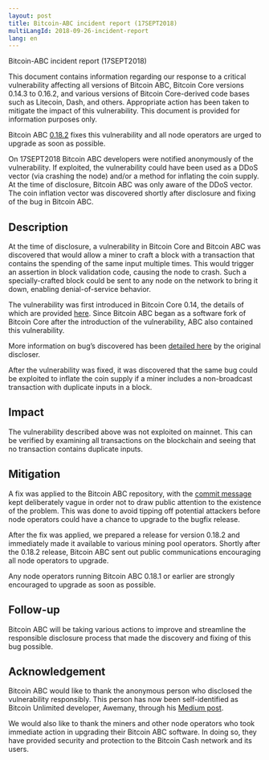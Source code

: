 ```yaml
---
layout: post
title: Bitcoin-ABC incident report (17SEPT2018)
multiLangId: 2018-09-26-incident-report
lang: en
---
```


Bitcoin-ABC incident report (17SEPT2018)

This document contains information regarding our response to a critical vulnerability affecting all versions of Bitcoin ABC, Bitcoin Core versions 0.14.3 to 0.16.2, and various versions of Bitcoin Core-derived code bases such as Litecoin, Dash, and others. Appropriate action has been taken to mitigate the impact of this vulnerability. This document is provided for information purposes only.

Bitcoin ABC [0.18.2](https://download.bitcoinabc.org/0.18.2/) fixes this vulnerability and all node operators are urged to upgrade as soon as possible.

On 17SEPT2018 Bitcoin ABC developers were notified anonymously of the vulnerability. If exploited, the vulnerability could have been used as a DDoS vector (via crashing the node) and/or a method for inflating the coin supply.  At the time of disclosure, Bitcoin ABC was only aware of the DDoS vector.  The coin inflation vector was discovered shortly after disclosure and fixing of the bug in Bitcoin ABC.

## Description

At the time of disclosure, a vulnerability in Bitcoin Core and Bitcoin ABC was discovered that would allow a miner to craft a block with a transaction that contains the spending of the same input multiple times.  This would trigger an assertion in block validation code, causing the node to crash.  Such a specially-crafted block could be sent to any node on the network to bring it down, enabling denial-of-service behavior.

The vulnerability was first introduced in Bitcoin Core 0.14, the details of which are provided [here](https://bitcoincore.org/en/2018/09/20/notice/). Since Bitcoin ABC began as a software fork of Bitcoin Core after the introduction of the vulnerability, ABC also contained this vulnerability.

More information on bug’s discovered has been [detailed here](https://medium.com/@awemany/600-microseconds-b70f87b0b2a6) by the original discloser.

After the vulnerability was fixed, it was discovered that the same bug could be exploited to inflate the coin supply if a miner includes a non-broadcast transaction with duplicate inputs in a block.

## Impact

The vulnerability described above was not exploited on mainnet.  This can be verified by examining all transactions on the blockchain and seeing that no transaction contains duplicate inputs.

## Mitigation

A fix was applied to the Bitcoin ABC repository, with the [commit message](https://reviews.bitcoinabc.org/D1790) kept deliberately vague in order not to draw public attention to the existence of the problem. This was done to avoid tipping off potential attackers before node operators could have a chance to upgrade to the bugfix release.

After the fix was applied, we prepared a release for version 0.18.2 and immediately made it available to various mining pool operators.  Shortly after the 0.18.2 release, Bitcoin ABC sent out public communications encouraging all node operators to upgrade.

Any node operators running Bitcoin ABC 0.18.1 or earlier are strongly encouraged to upgrade as soon as possible.

## Follow-up

Bitcoin ABC will be taking various actions to improve and streamline the responsible disclosure process that made the discovery and fixing of this bug possible.

## Acknowledgement

Bitcoin ABC would like to thank the anonymous person who disclosed the vulnerability responsibly. This person has now been self-identified as Bitcoin Unlimited developer, Awemany, through his [Medium post](https://medium.com/@awemany/600-microseconds-b70f87b0b2a6).

We would also like to thank the miners and other node operators who took immediate action in upgrading their Bitcoin ABC software.  In doing so, they have provided security and protection to the Bitcoin Cash network and its users.
